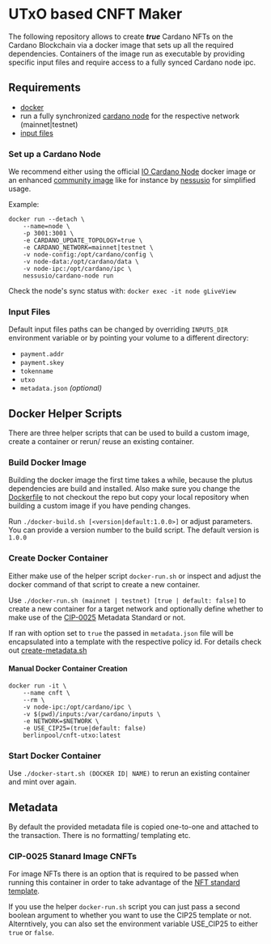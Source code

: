 # UTxO based CNFT Maker

The following repository allows to create ***true*** Cardano NFTs on the Cardano Blockchain via a docker image that sets up all the required dependencies. 
Containers of the image run as executable by providing specific input files and require access to a fully synced Cardano node ipc.

## Requirements

- [docker](https://docs.docker.com/engine/install/)
- run a fully synchronized [cardano node](#set-up-a-cardano-node) for the respective network (mainnet|testnet)
- [input files](#input-files)

### Set up a Cardano Node

We recommend either using the official [IO Cardano Node](https://hub.docker.com/r/inputoutput/cardano-node) docker image or an enhanced [community image](https://hub.docker.com/r/nessusio/cardano-node) like for instance by [nessusio](https://hub.docker.com/u/nessusio) for simplified usage.

Example:

```
docker run --detach \
    --name=node \
    -p 3001:3001 \
    -e CARDANO_UPDATE_TOPOLOGY=true \
    -e CARDANO_NETWORK=mainnet|testnet \
    -v node-config:/opt/cardano/config \
    -v node-data:/opt/cardano/data \
    -v node-ipc:/opt/cardano/ipc \
    nessusio/cardano-node run
```

Check the node's sync status with:
`docker exec -it node gLiveView`

### Input Files

Default input files paths can be changed by overriding `INPUTS_DIR` environment variable or by pointing your volume to a different directory:

- `payment.addr`
- `payment.skey`
- `tokenname`
- `utxo`
- `metadata.json` *(optional)*

## Docker Helper Scripts
There are three helper scripts that can be used to build a custom image, create a container or rerun/ reuse an existing container.

### Build Docker Image
Building the docker image the first time takes a while, because the plutus dependencies are build and installed. Also make sure you change the
[Dockerfile](Dockerfile) to not checkout the repo but copy your local repository when building a custom image if you have pending changes.

Run `./docker-build.sh [<version|default:1.0.0>]` or adjust parameters.
You can provide a version number to the build script. The default version is `1.0.0`

### Create Docker Container

Either make use of the helper script `docker-run.sh` or inspect and adjust the docker command of that script to create a new container.

Use `./docker-run.sh (mainnet | testnet) [true | default: false]` to create
a new container for a target network and optionally define whether to make use of the [CIP-0025](https://github.com/cardano-foundation/CIPs/blob/master/CIP-0025/README.md#structure) Metadata Standard or not.

If ran with option set to `true` the passed in `metadata.json` file will be encapsulated into a template with the respective policy id.
For details check out [create-metadata.sh](scripts/mint/create-metadata.sh#L29)

#### Manual Docker Container Creation

```
docker run -it \
    --name cnft \
    --rm \
    -v node-ipc:/opt/cardano/ipc \
    -v $(pwd)/inputs:/var/cardano/inputs \
    -e NETWORK=$NETWORK \
    -e USE_CIP25=(true|default: false)
    berlinpool/cnft-utxo:latest
```

### Start Docker Container
Use `./docker-start.sh (DOCKER ID| NAME)` to rerun an existing container and mint over again.

## Metadata
By default the provided metadata file is copied one-to-one and attached to the transaction. There is no formatting/ templating etc.

### CIP-0025 Stanard Image CNFTs
For image NFTs there is an option that is required to be passed when running this container in order to take advantage of the [NFT standard template](https://github.com/cardano-foundation/CIPs/blob/master/CIP-0025/README.md#structure).

If you use the helper `docker-run.sh` script you can just pass a second boolean argument to whether you want to use the CIP25 template or not.
Alterntively, you can also set the environment variable USE_CIP25 to either `true` or `false`.

